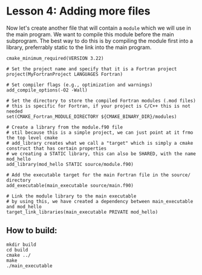 # Lesson 4: Adding more files 

Now let's create another file that will contain a `module` which we will use in the main program. We want to compile this module
before the main subprogram. The best way to do this is by compiling the module first into a library, preferrably static to the link into the main program. 

```
cmake_minimum_required(VERSION 3.22)

# Set the project name and specify that it is a Fortran project
project(MyFortranProject LANGUAGES Fortran)

# Set compiler flags (e.g., optimization and warnings)
add_compile_options(-O2 -Wall)

# Set the directory to store the compiled Fortran modules (.mod files)
# this is specific for Fortran, if your project is C/C++ this is not needed
set(CMAKE_Fortran_MODULE_DIRECTORY ${CMAKE_BINARY_DIR}/modules)

# Create a library from the module.f90 file
# stil because this is a simple project, we can just point at it frmo the top level cmake
# add_library creates what we call a "target" which is simply a cmake construct that has certain properties
# we creating a STATIC library, this can also be SHARED, with the name mod_hello
add_library(mod_hello STATIC source/module.f90)

# Add the executable target for the main Fortran file in the source/ directory
add_executable(main_executable source/main.f90)

# Link the module library to the main executable
# by using this, we have created a dependency between main_executable and mod_hello
target_link_libraries(main_executable PRIVATE mod_hello)
```

## How to build:

```
mkdir build
cd build
cmake ../
make 
./main_executable
```
